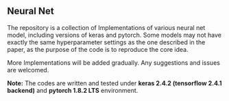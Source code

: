 ## Neural Net

The repository is a collection of Implementations of various neural net model, including versions of keras and pytorch. Some models may not have exactly the same hyperparameter settings as the one described in the paper, as the purpose of the code is to reproduce the core idea.

More Implementations will be added gradually. Any suggestions and issues are welcomed.

**Note:** The codes are written and tested under **keras 2.4.2 (tensorflow 2.4.1 backend)** and **pytorch 1.8.2 LTS** environment. 

